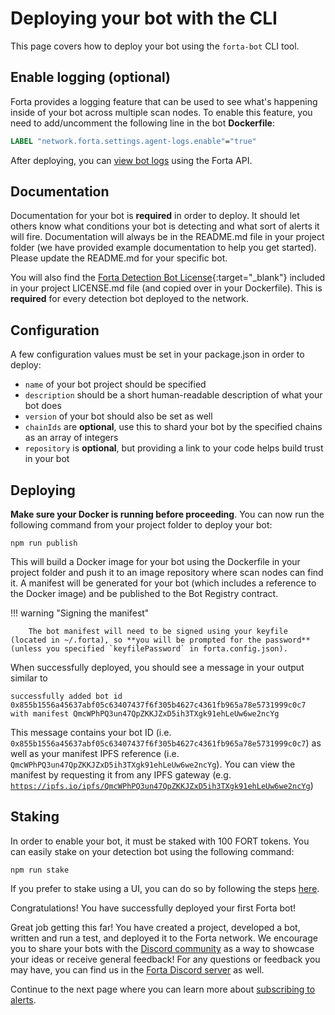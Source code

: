 # Deploying your bot with the CLI

This page covers how to deploy your bot using the `forta-bot` CLI tool.

## Enable logging (optional)

Forta provides a logging feature that can be used to see what's happening inside of your bot across multiple scan nodes. To enable this feature, you need to add/uncomment the following line in the bot **Dockerfile**:

```Dockerfile
LABEL "network.forta.settings.agent-logs.enable"="true"
```

After deploying, you can [view bot logs](maintaining.md#viewing-bot-logs) using the Forta API.

## Documentation

Documentation for your bot is **required** in order to deploy. It should let others know what conditions your bot is detecting and what sort of alerts it will fire. Documentation will always be in the README.md file in your project folder (we have provided example documentation to help you get started). Please update the README.md for your specific bot.

You will also find the [Forta Detection Bot License](https://github.com/forta-network/forta-bot-sdk/blob/master/starter-project/LICENSE.md){:target="\_blank"} included in your project LICENSE.md file (and copied over in your Dockerfile). This is **required** for every detection bot deployed to the network.

## Configuration

A few configuration values must be set in your package.json in order to deploy:

- `name` of your bot project should be specified
- `description` should be a short human-readable description of what your bot does
- `version` of your bot should also be set as well
- `chainIds` are **optional**, use this to shard your bot by the specified chains as an array of integers
- `repository` is **optional**, but providing a link to your code helps build trust in your bot

## Deploying

**Make sure your Docker is running before proceeding**. You can now run the following command from your project folder to deploy your bot:

```
npm run publish
```

This will build a Docker image for your bot using the Dockerfile in your project folder and push it to an image repository where scan nodes can find it. A manifest will be generated for your bot (which includes a reference to the Docker image) and be published to the Bot Registry contract.

!!! warning "Signing the manifest"

        The bot manifest will need to be signed using your keyfile (located in ~/.forta), so **you will be prompted for the password** (unless you specified `keyfilePassword` in forta.config.json).

When successfully deployed, you should see a message in your output similar to

```
successfully added bot id 0x855b1556a45637abf05c63407437f6f305b4627c4361fb965a78e5731999c0c7 with manifest QmcWPhPQ3un47QpZKKJZxD5ih3TXgk91ehLeUw6we2ncYg
```

This message contains your bot ID (i.e. `0x855b1556a45637abf05c63407437f6f305b4627c4361fb965a78e5731999c0c7`) as well as your manifest IPFS reference (i.e. `QmcWPhPQ3un47QpZKKJZxD5ih3TXgk91ehLeUw6we2ncYg`). You can view the manifest by requesting it from any IPFS gateway (e.g. [`https://ipfs.io/ipfs/QmcWPhPQ3un47QpZKKJZxD5ih3TXgk91ehLeUw6we2ncYg`](https://ipfs.io/ipfs/QmcWPhPQ3un47QpZKKJZxD5ih3TXgk91ehLeUw6we2ncYg))

## Staking

In order to enable your bot, it must be staked with 100 FORT tokens. You can easily stake on your detection bot using the following command:

```
npm run stake
```

If you prefer to stake using a UI, you can do so by following the steps [here](stake-on-detection-bot.md).

Congratulations! You have successfully deployed your first Forta bot!

Great job getting this far! You have created a project, developed a bot, written and run a test, and deployed it to the Forta network. We encourage you to share your bots with the [Discord community](https://discord.gg/KACdTEutQq) as a way to showcase your ideas or receive general feedback! For any questions or feedback you may have, you can find us in the [Forta Discord server](https://discord.gg/KACdTEutQq) as well.

Continue to the next page where you can learn more about [subscribing to alerts](subscribing.md).
